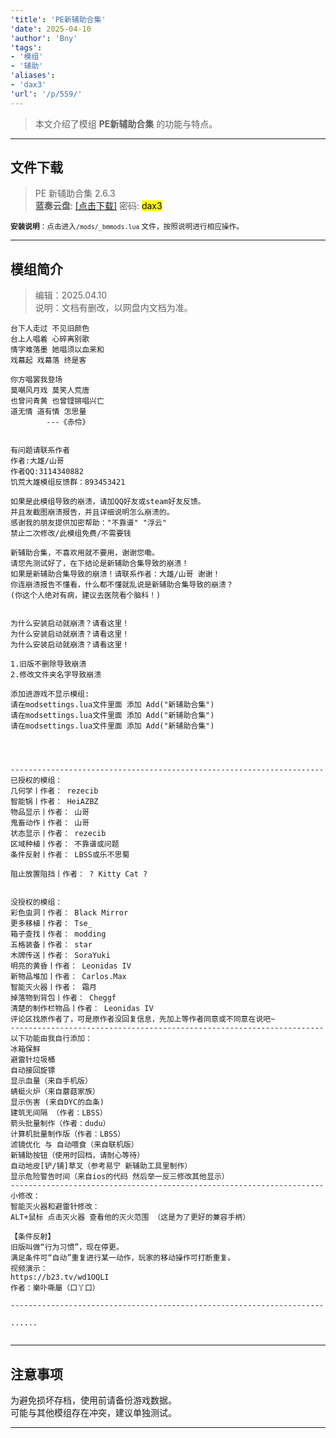 ```yaml
---
'title': 'PE新辅助合集'
'date': 2025-04-10
'author': 'Bny'
'tags':
- '模组'
- '辅助'
'aliases':
- 'dax3'
'url': '/p/559/'
---
```


> 本文介绍了模组 **PE新辅助合集** 的功能与特点。

---

## 文件下载

> PE 新辅助合集 2.6.3  
**蓝奏云盘**: [[点击下载]](https://xfzdaxsg.lanzouw.com/b0crbhuzi) 密码: <mark>dax3</mark>

<small> **安装说明**：点击进入`/mods/_bmmods.lua` 文件，按照说明进行相应操作。</small>  

---

## 模组简介


> 编辑：2025.04.10  
> 说明：文档有删改，以网盘内文档为准。 


```shell
台下人走过 不见旧颜色
台上人唱着 心碎离别歌
情字难落墨 她唱须以血来和
戏幕起 戏幕落 终是客

你方唱罢我登场
莫嘲风月戏 莫笑人荒唐
也曾问青黄 也曾铿锵唱兴亡
道无情 道有情 怎思量
		---《赤伶》


有问题请联系作者
作者:大雄/山哥
作者QQ:3114340882
饥荒大雄模组反馈群：893453421

如果是此模组导致的崩溃，请加QQ好友或steam好友反馈。
并且发截图崩溃报告，并且详细说明怎么崩溃的。
感谢我的朋友提供加密帮助："不靠谱" "浮云"
禁止二次修改/此模组免费/不需要钱

新辅助合集，不喜欢用就不要用，谢谢您嘞。
请您先测试好了，在下结论是新辅助合集导致的崩溃！
如果是新辅助合集导致的崩溃！请联系作者：大雄/山哥 谢谢！
你连崩溃报告不懂看，什么都不懂就乱说是新辅助合集导致的崩溃？
(你这个人绝对有病，建议去医院看个脑科！)


为什么安装启动就崩溃？请看这里！
为什么安装启动就崩溃？请看这里！
为什么安装启动就崩溃？请看这里！

1.旧版不删除导致崩溃
2.修改文件夹名字导致崩溃

添加进游戏不显示模组:
请在modsettings.lua文件里面 添加 Add("新辅助合集")
请在modsettings.lua文件里面 添加 Add("新辅助合集")
请在modsettings.lua文件里面 添加 Add("新辅助合集")




----------------------------------------------------------------------
已授权的模组：
几何学丨作者： rezecib
智能锅丨作者： HeiAZBZ
物品显示丨作者： 山哥
鬼畜动作丨作者： 山哥
状态显示丨作者： rezecib
区域种植丨作者： 不靠谱或问题
条件反射丨作者： LBSS或乐不思蜀

阻止放置阻挡丨作者： ? Kitty Cat ?


没授权的模组：
彩色虫洞丨作者： Black Mirror  
更多移植丨作者： Tse_  
箱子查找丨作者： modding
五格装备丨作者： star 
木牌传送丨作者： SoraYuki  
明亮的黄昏丨作者： Leonidas IV
新物品堆加丨作者： Carlos.Max 
智能灭火器丨作者： 霜月 
掉落物到背包丨作者： Cheggf 
清楚的制作栏物品丨作者： Leonidas IV
评论区找原作者了，可是原作者没回复信息，先加上等作者同意或不同意在说吧~
----------------------------------------------------------------------
以下功能由我自行添加：
冰箱保鲜
避雷针垃圾桶
自动接回旋镖
显示血量（来自手机版）
蜻蜓火炉（来自蘑菇家族）
显示伤害 (来自DYC的血条) 
建筑无间隔 （作者：LBSS）
箭头批量制作（作者：dudu）
计算机批量制作版（作者：LBSS）
滤镜优化 与 自动喂食（来自联机版）
新辅助按钮（使用时回档，请耐心等待）
自动地皮[铲/铺]草叉（参考易宁 新辅助工具里制作）
显示危险警告时间（来自ios的代码 然后举一反三修改其他显示）
----------------------------------------------------------------------
小修改：
智能灭火器和避雷针修改：
ALT+鼠标 点击灭火器 查看他的灭火范围 （这是为了更好的兼容手柄）

【条件反射】
旧版叫做“行为习惯”，现在停更。
满足条件可“自动”重复进行某一动作，玩家的移动操作可打断重复。
视频演示：
https://b23.tv/wd1OQLI
作者：樂卟嘶屬（口丫口）  

----------------------------------------------------------------------

......


```

---

## 注意事项

>  
为避免损坏存档，使用前请备份游戏数据。  
可能与其他模组存在冲突，建议单独测试。  

---

